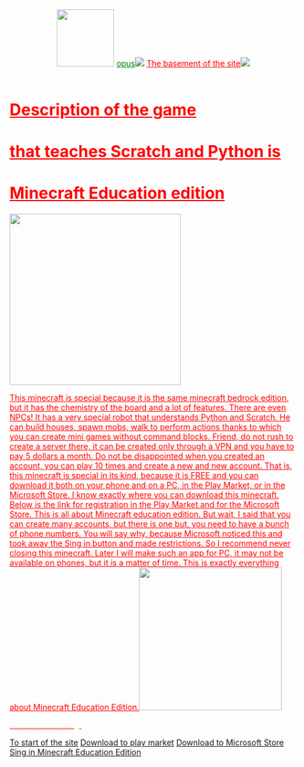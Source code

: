 <html>
    <title>Description of the game Minecraft Education edition</title>
    <header id="start">
        <link rel="stylesheet" href="Style.css">
        <img src="https://encrypted-tbn0.gstatic.com/images?q=tbn:ANd9GcSOVu03XZHL10Dd7xUq9m_KvYS0sfL7Yyynsg&usqp=CAU" height="100px">
        <a class="aw" href="#opus" style="color: green;">opus<img class="gif"src="https://www.chunkbase.com/img/gallery/compendium_400.png"></a>
        <a class="aw" href="#footer" style="color: red;">The basement of the site<img class="gif"src="https://encrypted-tbn0.gstatic.com/images?q=tbn:ANd9GcTRFDQERc8927nx2sQ7JpQkdN65kw2K3Q-QYg&amp;usqp=CAU"</a>
    </header>
    <body>
        <h1 class="h1">Description of the game</h1>
        <h1 class="h1">that teaches Scratch and Python is</h1>
        <h1 class="h1">Minecraft Education edition</h1>
        <img src="https://cdn.mos.cms.futurecdn.net/mEgH3Mdp6uyBLixzxPfFQh.jpg" height="300px">
            <p class="p"id="opus">This minecraft is special because it is the same minecraft bedrock edition, but it has the chemistry of the board and a lot of features.
            There are even NPCs! It has a very special robot that understands Python and Scratch. 
            He can build houses, spawn mobs, walk to perform actions thanks to which you can create mini games without command blocks. 
            Friend, do not rush to create a server there, it can be created only through a VPN and you have to pay 5 dollars a month. 
            Do not be disappointed when you created an account, you can play 10 times and create a new and new account. 
            That is, this minecraft is special in its kind, because it is FREE and you can download it both on your phone and on a PC, in the Play Market, or in the Microsoft Store. 
            I know exactly where you can download this minecraft. 
            Below is the link for registration in the Play Market and for the Microsoft Store. 
            This is all about Minecraft education edition. 
            But wait, I said that you can create many accounts, but there is one but, you need to have a bunch of phone numbers. 
            You will say why, because Microsoft noticed this and took away the Sing in button and made restrictions. 
            So I recommend never closing this minecraft. 
            Later I will make such an app for PC, it may not be available on phones, but it is a matter of time. 
            This is exactly everything about Minecraft Education Edition.<img src="https://top-mmo.fr/wp-content/uploads/2022/09/5fe627dd-minecraft.jpg"height="250px"></p>
        </body>
        <footer class="footerd" id="footer">
            <p style="color: white;">Thanks for viziting!</p>
            <a class="aq" href="#start">To start of the site</a>
            <a class="an" href="https://play.google.com/store/apps/details?id=com.mojang.minecraftedu&hl=ru&gl=US">Download to play market</a>
            <a class="an" href="https://www.microsoft.com/store/productid/9NBLGGH4R2R6?ocid=pdpshare">Download to Microsoft Store</a>
            <a class="an" href="https://signup.microsoft.com/get-started/signup?isAdminSignup=true&client-request-id=160c325d-f5e7-4f0c-9290-40792ecf4979&products=ed55d69e-0d7b-41e4-9e25-d0891565cd56&ali=1&brandingId=28b276fb-d2a0-4379-a7c0-57dce33da0f9">Sing in Minecraft Education Edition</a>
        </footer>
</html>
